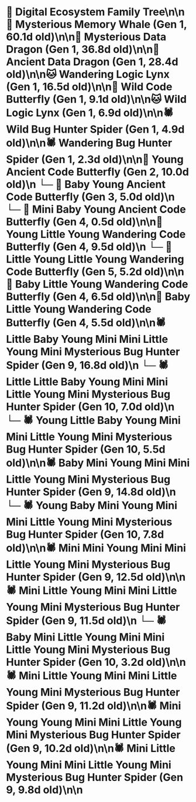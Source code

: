 # 🌳 Digital Ecosystem Family Tree\n\n🐋 Mysterious Memory Whale (Gen 1, 60.1d old)\n\n🐉 Mysterious Data Dragon (Gen 1, 36.8d old)\n\n🐉 Ancient Data Dragon (Gen 1, 28.4d old)\n\n🐱 Wandering Logic Lynx (Gen 1, 16.5d old)\n\n🦋 Wild Code Butterfly (Gen 1, 9.1d old)\n\n🐱 Wild Logic Lynx (Gen 1, 6.9d old)\n\n🕷️ Wild Bug Hunter Spider (Gen 1, 4.9d old)\n\n🕷️ Wandering Bug Hunter Spider (Gen 1, 2.3d old)\n\n🦋 Young Ancient Code Butterfly (Gen 2, 10.0d old)\n  └─ 🦋 Baby Young Ancient Code Butterfly (Gen 3, 5.0d old)\n    └─ 🦋 Mini Baby Young Ancient Code Butterfly (Gen 4, 0.5d old)\n\n🦋 Young Little Young Wandering Code Butterfly (Gen 4, 9.5d old)\n  └─ 🦋 Little Young Little Young Wandering Code Butterfly (Gen 5, 5.2d old)\n\n🦋 Baby Little Young Wandering Code Butterfly (Gen 4, 6.5d old)\n\n🦋 Baby Little Young Wandering Code Butterfly (Gen 4, 5.5d old)\n\n🕷️ Little Baby Young Mini Mini Little Young Mini Mysterious Bug Hunter Spider (Gen 9, 16.8d old)\n  └─ 🕷️ Little Little Baby Young Mini Mini Little Young Mini Mysterious Bug Hunter Spider (Gen 10, 7.0d old)\n  └─ 🕷️ Young Little Baby Young Mini Mini Little Young Mini Mysterious Bug Hunter Spider (Gen 10, 5.5d old)\n\n🕷️ Baby Mini Young Mini Mini Little Young Mini Mysterious Bug Hunter Spider (Gen 9, 14.8d old)\n  └─ 🕷️ Young Baby Mini Young Mini Mini Little Young Mini Mysterious Bug Hunter Spider (Gen 10, 7.8d old)\n\n🕷️ Mini Mini Young Mini Mini Little Young Mini Mysterious Bug Hunter Spider (Gen 9, 12.5d old)\n\n🕷️ Mini Little Young Mini Mini Little Young Mini Mysterious Bug Hunter Spider (Gen 9, 11.5d old)\n  └─ 🕷️ Baby Mini Little Young Mini Mini Little Young Mini Mysterious Bug Hunter Spider (Gen 10, 3.2d old)\n\n🕷️ Mini Little Young Mini Mini Little Young Mini Mysterious Bug Hunter Spider (Gen 9, 11.2d old)\n\n🕷️ Mini Young Young Mini Mini Little Young Mini Mysterious Bug Hunter Spider (Gen 9, 10.2d old)\n\n🕷️ Mini Little Young Mini Mini Little Young Mini Mysterious Bug Hunter Spider (Gen 9, 9.8d old)\n\n